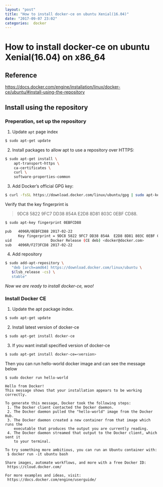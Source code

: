 ```yaml
---
layout: "post"
title: "How to install docker-ce on ubuntu Xenial(16.04)"
date: "2017-09-07 23:02"
categories:  docker
---
```


# How to install docker-ce on ubuntu Xenial(16.04) on x86_64

## Reference

https://docs.docker.com/engine/installation/linux/docker-ce/ubuntu/#install-using-the-repository

## Install using the repository

### Preperation, set up the repository

1. Update `apt` page index
```bash
$ sudo apt-get update
```
2. Install packages to allow apt to use a repository over HTTPS:
```bash
$ sudo apt-get install \
    apt-transport-https \
    ca-certificates \
    curl \
    software-properties-common
```
3. Add Docker’s official GPG key:
```bash
$ curl -fsSL https://download.docker.com/linux/ubuntu/gpg | sudo apt-key add -
```
  Verify that the key fingerprint is
> 9DC8 5822 9FC7 DD38 854A E2D8 8D81 803C 0EBF CD88.

```bash
$ sudo apt-key fingerprint 0EBFCD88

pub   4096R/0EBFCD88 2017-02-22
      Key fingerprint = 9DC8 5822 9FC7 DD38 854A  E2D8 8D81 803C 0EBF CD88
uid                  Docker Release (CE deb) <docker@docker.com>
sub   4096R/F273FCD8 2017-02-22
```

4. Add repository
```bash
$ sudo add-apt-repository \
   "deb [arch=amd64] https://download.docker.com/linux/ubuntu \
   $(lsb_release -cs) \
   stable"
```

*Now we are ready to install docker-ce, woo!*

### Install Docker CE
1. Update the apt package index.
```bash
$ sudo apt-get update
```

2. Install latest version of docker-ce
```bash
$ sudo apt-get install docker-ce
```

3. If you want install specified version of docker-ce
```bash
$ sudo apt-get install docker-ce=<version>
```

Then you can run hello-world docker image and can see the message below

```
$ sudo docker run hello-world

Hello from Docker!
This message shows that your installation appears to be working correctly.

To generate this message, Docker took the following steps:
 1. The Docker client contacted the Docker daemon.
 2. The Docker daemon pulled the "hello-world" image from the Docker Hub.
 3. The Docker daemon created a new container from that image which runs the
    executable that produces the output you are currently reading.
 4. The Docker daemon streamed that output to the Docker client, which sent it
    to your terminal.

To try something more ambitious, you can run an Ubuntu container with:
 $ docker run -it ubuntu bash

Share images, automate workflows, and more with a free Docker ID:
 https://cloud.docker.com/

For more examples and ideas, visit:
 https://docs.docker.com/engine/userguide/

```
